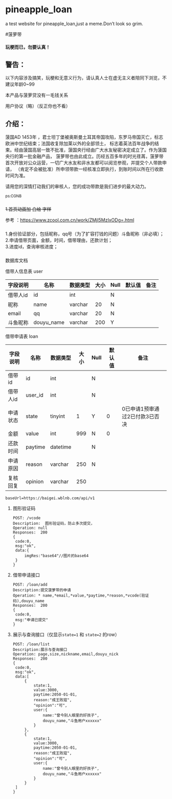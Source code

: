 # pineapple_loan
a test website for pineapple_loan,just a meme.Don’t look so grim.

#菠萝带

#### 玩梗而已，勿要认真！

## 警告：
以下内容涉及搞笑，玩梗和无意义行为，请认真人士在虚无主义者陪同下浏览，不建议年龄0~99

本产品与菠萝贷没有一毛钱关系

用户协议（略）（反正你也不看）

## 介绍：
菠国AD 1453年 ，君士坦丁堡被奥斯曼土耳其帝国攻陷，东罗马帝国灭亡，标志欧洲中世纪结束；法国收复除加莱以外的全部领土，
标志着英法百年战争的结束。经由菠国高层一致不批准，菠国央行经由广大水友秘密决定成立了。作为菠国央行的第一批金融产品，
菠萝带也由此成立。历经五百多年的时光荏苒，菠萝带首次开放对公众运营，一切广大水友和非水友都可以阅览参观，并提交个人带款申请，
（肯定不会被批准）所申领带款一经核准立即执行，到账时间以所在行收款时间为准。

请用您的深情打动我们的审核人，您的成功带款是我们进步的最大动力。

<small>ps:CGNB</small>

###

<s>1.首页动画加 白给 字样</s>

参考 ：https://www.zcool.com.cn/work/ZMjI5MzIxODg=.html

###

1.身份验证部分，包括昵称，qq号（为了扩容打钱的问题）斗鱼昵称（非必填）；  
2.申请借带页面，金额，时间，借带理由，还款计划；   
3.进度id，查询审核进度；    

###

数据库文档

借带人信息表
user

| 字段说明 | 名称 | 数据类型  | 大小 | Null | 默认值 | 备注 |
| ------- | ---- | -------- | --- | ---- | ----- | ---- |
| 借带人id | id   | int      |     | N    |       |      |
| 昵称     | name   | varchar| 20 | N |       |      |
| email  | qq          | varchar|  20 | N |       |      |
| 斗鱼昵称 | douyu_name | varchar|  200 | Y |       |      |

借带申请表 
loan

| 字段说明 | 名称 | 数据类型  | 大小 | Null | 默认值 | 备注 |
| ------- | ---- | -------- | --- | ---- | ----- | ---- |
| 借带id   | id  | int |     | N    |       |      |
| 借带人id | user_id | int | | N | | |
| 申请状态 | state | tinyint | 1 | Y | 0 | 0已申请1预审通过2已付款3已否决 |
| 金额   | value   | int |   999  | N    |   0  |  |
| 还款时间   | paytime   | datetime |     | N |     |      |
| 申请原因   | reason | varchar |   250  |   N  |     |      |
| 复核回复   | opinion | varchar |   250  |     |     |      |

`baseUrl=https://baigei.wblnb.com/api/v1`

1. 图形验证码  

   ```
   POST: /vcode
   Description:  图形验证码，防止多次提交，    
   Operation: null 
   Responses:  200  
   {  
   	code:0,
   	msg:"ok",
   	data:{
   		imgRes:"base64"//图片的base64  
   	}
   }  
   ```

2. 借带申请接口  

   ```
   POST: /loan/add
   Description:提交菠萝带的申请  
   Operation: * name,*email,*value,*paytime,*reason,*vcode(验证码),douyu_name  
   Responses:  200  
   {  
   	code:0,
   	msg:"申请已提交"
   }
   ```

3. 展示与查询接口（仅显示`state=1` 和 `state=2` 的row）

   ```
   POST: /loan/list
   Description:展示与查询接口 
   Operation: page,size,nickname,email,douyu_nick
   Responses:  200  
   {  
   	code:0,  
   	msg:"ok",
   	data:[
   		{
   			state:1,
   			value:3000,
   			paytime:2050-01-01,
   			reason:"成王败寇",
   			"opinion":"可",
   			user:{
       			name:"曾今别人眼里的好孩子",
       			douyu_name,"斗鱼用户xxxxxx"
       		}
   		},
   		{
   			state:1,
   			value:3000,
   			paytime:2050-01-01,
   			reason:"成王败寇",
   			"opinion":"可",
   			user:{
       			name:"曾今别人眼里的好孩子",
       			douyu_name,"斗鱼用户xxxxxx"
       		}
   		}
   	]
   }
